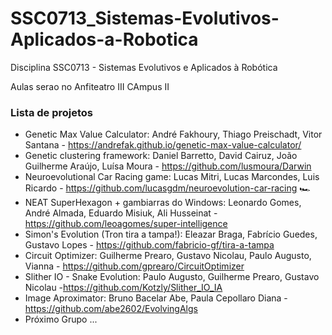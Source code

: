 # SSC0713_Sistemas-Evolutivos-Aplicados-a-Robotica
Disciplina SSC0713 - Sistemas Evolutivos e Aplicados à Robótica

Aulas serao no Anfiteatro III CAmpus II

### Lista de projetos
- Genetic Max Value Calculator: André Fakhoury, Thiago Preischadt, Vitor Santana - https://andrefak.github.io/genetic-max-value-calculator/ 
- Genetic clustering framework: Daniel Barretto, David Cairuz, João Guilherme Araújo, Luísa Moura - https://github.com/lusmoura/Darwin
- Neuroevolutional Car Racing game: Lucas Mitri, Lucas Marcondes, Luis Ricardo - https://github.com/lucasgdm/neuroevolution-car-racing 🏎️
- NEAT SuperHexagon + gambiarras do Windows: Leonardo Gomes, André Almada, Eduardo Misiuk, Ali Husseinat - https://github.com/leoagomes/super-intelligence
- Simon's Evolution (Tron tira a tampa!): Eleazar Braga, Fabrício Guedes, Gustavo Lopes - https://github.com/fabricio-gf/tira-a-tampa
- Circuit Optimizer: Guilherme Prearo, Gustavo Nicolau, Paulo Augusto, Vianna - https://github.com/gprearo/CircuitOptimizer
- Slither IO - Snake Evolution: Paulo Augusto, Guilherme Prearo, Gustavo Nicolau -https://github.com/Kotzly/Slither_IO_IA
- Image Aproximator: Bruno Bacelar Abe, Paula Cepollaro Diana - https://github.com/abe2602/EvolvingAlgs
- Próximo Grupo ...

